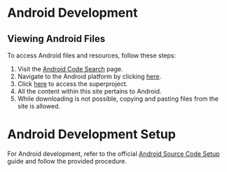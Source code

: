 # Android Development

## Viewing Android Files

To access Android files and resources, follow these steps:

1. Visit the [Android Code Search](https://cs.android.com/) page.
2. Navigate to the Android platform by clicking [here](https://cs.android.com/android).
3. Click [here](https://cs.android.com/android/platform/superproject) to access the superproject.
4. All the content within this site pertains to Android.
5. While downloading is not possible, copying and pasting files from the site is allowed.

# Android Development Setup

For Android development, refer to the official [Android Source Code Setup](https://source.android.com/setup) guide and follow the provided procedure.
